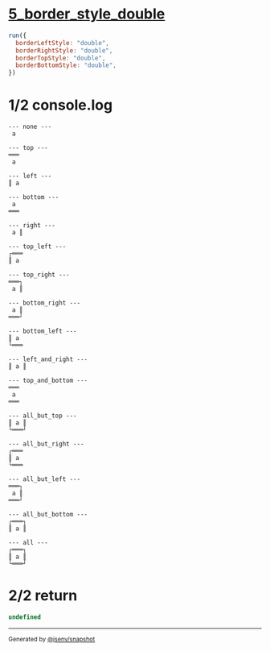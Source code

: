 # [5_border_style_double](../../table_1_cell.test.mjs#L137)

```js
run({
  borderLeftStyle: "double",
  borderRightStyle: "double",
  borderTopStyle: "double",
  borderBottomStyle: "double",
})
```

# 1/2 console.log

```console
--- none ---
 a 

--- top ---
═══
 a 

--- left ---
║ a 

--- bottom ---
 a 
═══

--- right ---
 a ║

--- top_left ---
┌═══
║ a 

--- top_right ---
═══┐
 a ║

--- bottom_right ---
 a ║
═══┘

--- bottom_left ---
║ a 
└═══

--- left_and_right ---
║ a ║

--- top_and_bottom ---
═══
 a 
═══

--- all_but_top ---
║ a ║
└═══┘

--- all_but_right ---
┌═══
║ a 
└═══

--- all_but_left ---
═══┐
 a ║
═══┘

--- all_but_bottom ---
┌═══┐
║ a ║

--- all ---
┌═══┐
║ a ║
└═══┘

```

# 2/2 return

```js
undefined
```

---

<sub>
  Generated by <a href="https://github.com/jsenv/core/tree/main/packages/independent/snapshot">@jsenv/snapshot</a>
</sub>
